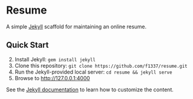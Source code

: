 # Resume

A simple [Jekyll](http://jekyllrb.com/) scaffold for maintaining an online resume.

## Quick Start

2. Install Jekyll: `gem install jekyll`
1. Clone this repository: `git clone https://github.com/f1337/resume.git`
3. Run the Jekyll-provided local server: `cd resume && jekyll serve`
4. Browse to http://127.0.0.1:4000

See the [Jekyll documentation](http://jekyllrb.com/docs/posts/) to learn how to
customize the content.
